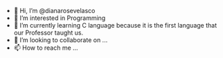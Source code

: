 - 👋 Hi, I’m @dianarosevelasco
- 👀 I’m interested in Programming
- 🌱 I’m currently learning C language because it is the first language that our Professor taught us.
- 💞️ I’m looking to collaborate on ...
- 📫 How to reach me ...

<!---
dianarosevelasco/dianarosevelasco is a ✨ special ✨ repository because its `README.md` (this file) appears on your GitHub profile.
You can click the Preview link to take a look at your changes.
--->
